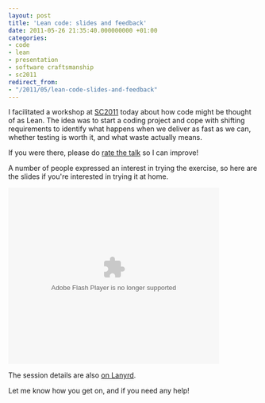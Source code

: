```yaml
---
layout: post
title: 'Lean code: slides and feedback'
date: 2011-05-26 21:35:40.000000000 +01:00
categories:
- code
- lean
- presentation
- software craftsmanship
- sc2011
redirect_from:
- "/2011/05/lean-code-slides-and-feedback"
---
```

I facilitated a workshop at [SC2011](http://lanyrd.com/2011/software-craftsmanship/) today about how code might be thought of as Lean. The idea was to start a coding project and cope with shifting requirements to identify what happens when we deliver as fast as we can, whether testing is worth it, and what waste actually means.

If you were there, please do [rate the talk](http://speakerrate.com/talks/7643-lean-code) so I can improve!

A number of people expressed an interest in trying the exercise, so here are the slides if you're interested in trying it at home.

<object id="__sse8116737" width="425" height="355"><param name="movie" value="http://static.slidesharecdn.com/swf/ssplayer2.swf?doc=lean-code-110526153405-phpapp02&amp;stripped_title=lean-code&amp;userName=chrismdp" /><param name="allowFullScreen" value="true"/><param name="allowScriptAccess" value="always"/><embed name="__sse8116737" src="http://static.slidesharecdn.com/swf/ssplayer2.swf?doc=lean-code-110526153405-phpapp02&amp;stripped_title=lean-code&amp;userName=chrismdp" type="application/x-shockwave-flash" allowscriptaccess="always" allowfullscreen="true" width="425" height="355"></embed></object>

The session details are also [on Lanyrd](http://lanyrd.com/2011/software-craftsmanship/sfkgw/).

Let me know how you get on, and if you need any help!
